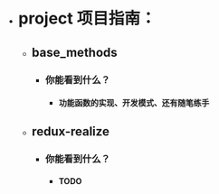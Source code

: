 

* # project 项目指南：
  - ## base_methods
    - ### 你能看到什么？
      - #### 功能函数的实现、开发模式、还有随笔练手
  - ## redux-realize
    - ### 你能看到什么？
      - #### TODO
